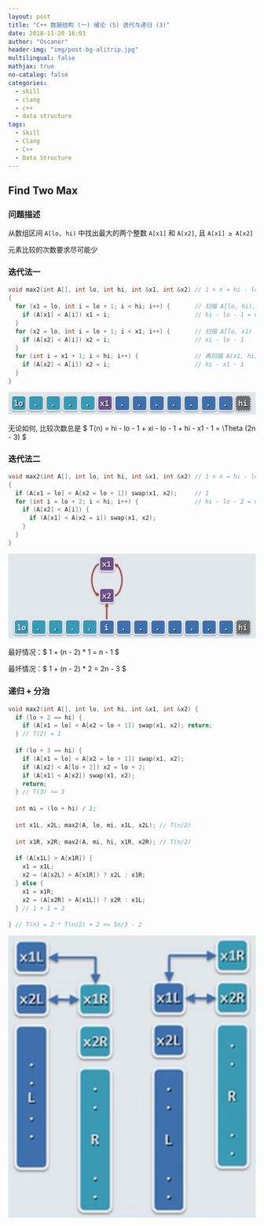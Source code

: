 ```yaml
---
layout: post
title: "C++ 数据结构 (一) 绪论 (5) 迭代与递归 (3)"
date: 2018-11-20 16:03
author: "Oscaner"
header-img: "img/post-bg-alitrip.jpg"
multilingual: false
mathjax: true
no-catalog: false
categories:
  - skill
  - clang
  - c++
  - data structure
tags:
  - Skill
  - Clang
  - C++
  - Data Structure
---
```


## Find Two Max

### 问题描述

从数组区间 `A[lo, hi)` 中找出最大的两个整数 `A[x1]` 和 `A[x2]`, 且 `A[x1] ≥ A[x2]`

元素比较的次数要求尽可能少

### 迭代法一

```cpp
void max2(int A[], int lo, int hi, int &x1, int &x2) // 1 < n = hi - lo
{
  for (x1 = lo, int i = lo + 1; i < hi; i++) {       // 扫描 A[lo, hi), 找出 A[x1]
    if (A[x1] < A[i]) x1 = i;                        // hi - lo - 1 = n - 1
  }
  for (x2 = lo, int i = lo + 1; i < x1; i++) {       // 扫描 A[lo, x1)
    if (A[x2] < A[i]) x2 = i;                        // xi - lo - 1
  }
  for (int i = x1 + 1; i < hi; i++) {                // 再扫描 A(x1, hi), 找出 A[x2]
    if (A[x2] < A[i]) x2 = i;                        // hi - x1 - 1
  }
}
```

![1.png](/img/in-post/skill/data-structure/post-intro-recursion-iteration-3/1.png)

无论如何, 比较次数总是 $ T(n) = hi - lo - 1 + xi - lo - 1 + hi - x1 - 1 = \Theta (2n - 3) $

### 迭代法二

```cpp
void max2(int A[], int lo, int hi, int &x1, int &x2) // 1 < n = hi - lo
{
  if (A[x1 = lo] < A[x2 = lo + 1]) swap(x1, x2);     // 1
  for (int i = lo + 2; i < hi; i++) {                // hi - lo - 2 = n - 2
    if (A[x2] < A[i]) {
      if (A[x1] < A[x2 = i]) swap(x1, x2);
    }
  }
}
```

![2.png](/img/in-post/skill/data-structure/post-intro-recursion-iteration-3/2.png)

最好情况：$ 1 + (n - 2) * 1 = n - 1 $

最坏情况：$ 1 + (n - 2) * 2 = 2n - 3 $

### 递归 + 分治

```cpp
void max2(int A[], int lo, int hi, int &x1, int &x2) {
  if (lo + 2 == hi) {
    if (A[x1 = lo] < A[x2 = lo + 1]) swap(x1, x2); return;
  } // T(2) = 1

  if (lo + 3 == hi) {
    if (A[x1 = lo] < A[x2 = lo + 1]) swap(x1, x2);
    if (A[x2] < A[lo + 2]) x2 = lo + 2;
    if (A[x1] < A[x2]) swap(x1, x2);
    return;
  } // T(3) <= 3

  int mi = (lo + hi) / 2;

  int x1L, x2L; max2(A, lo, mi, x1L, x2L); // T(n/2)

  int x1R, x2R; max2(A, mi, hi, x1R, x2R); // T(n/2)

  if (A[x1L] > A[x1R]) {
    x1 = x1L;
    x2 = (A[x2L] > A[x1R]) ? x2L : x1R;
  } else {
    x1 = x1R;
    x2 = (A[x2R] > A[x1L]) ? x2R : x1L;
  } // 1 + 1 = 2

} // T(n) = 2 * T(n/2) + 2 <= 5n/3 - 2
```

![5.png](/img/in-post/skill/data-structure/post-intro-recursion-iteration-3/5.png)
